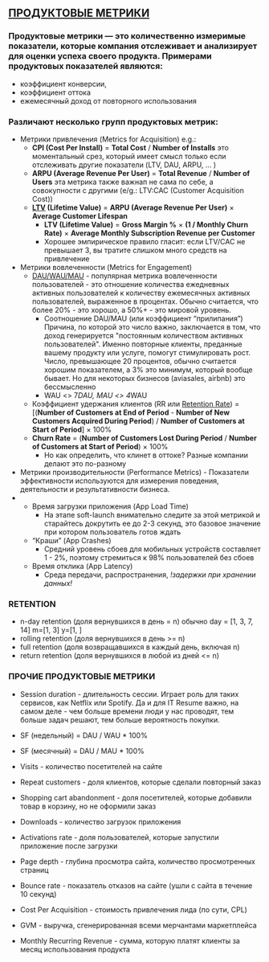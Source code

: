 ##  [ПРОДУКТОВЫЕ МЕТРИКИ](https://vc.ru/marketing/314555-bazovye-produktovye-metriki#:~:text=%D0%9F%D1%80%D0%BE%D0%B4%D1%83%D0%BA%D1%82%D0%BE%D0%B2%D1%8B%D0%B5%20%D0%BC%D0%B5%D1%82%D1%80%D0%B8%D0%BA%D0%B8%20%E2%80%94%20%D1%8D%D1%82%D0%BE%20%D0%BA%D0%BE%D0%BB%D0%B8%D1%87%D0%B5%D1%81%D1%82%D0%B2%D0%B5%D0%BD%D0%BD%D0%BE%20%D0%B8%D0%B7%D0%BC%D0%B5%D1%80%D0%B8%D0%BC%D1%8B%D0%B5,%D0%B5%D0%B6%D0%B5%D0%BC%D0%B5%D1%81%D1%8F%D1%87%D0%BD%D1%8B%D0%B9%20%D0%B4%D0%BE%D1%85%D0%BE%D0%B4%20%D0%BE%D1%82%20%D0%BF%D0%BE%D0%B2%D1%82%D0%BE%D1%80%D0%BD%D0%BE%D0%B3%D0%BE%20%D0%B8%D1%81%D0%BF%D0%BE%D0%BB%D1%8C%D0%B7%D0%BE%D0%B2%D0%B0%D0%BD%D0%B8%D1%8F.)
### Продуктовые метрики — это количественно измеримые показатели, которые компания отслеживает и анализирует для оценки успеха своего продукта. Примерами продуктовых показателей являются:
* коэффициент конверсии,
* коэффициент оттока
* ежемесячный доход от повторного использования

### Различают несколько групп продуктовых метрик:
* Метрики привлечения (Metrics for Acquisition) e.g.:
  -  **CPI (Cost Per Install)** = **Total Cost** / **Number of Installs** это моментальный срез, который имеет смысл только если отслеживать другие показатели (LTV, DAU, ARPU, ... )
  -  **ARPU (Average Revenue Per User)** = **Total Revenue** / **Number of Users** эта метрика также важнап не сама по себе, а совокупности c другими (e/g.: LTV:CAC (Customer Acquisition Cost))
  -  **[LTV](https://leftjoin.ru/all/modeling-ltv-with-sql/) (Lifetime Value)** = **ARPU (Average Revenue Per User)** × **Average Customer Lifespan**
     - **LTV (Lifetime Value)** = **Gross Margin %** × **(1 / Monthly Churn Rate)** × **Average Monthly Subscription Revenue per Customer**
     - Хорошее эмпирическое правило гласит: если LTV/CAC не превышает 3, вы тратите слишком много средств на привлечение
* Метрики вовлеченности (Metrics for Engagement)
  - [DAU/WAU/MAU](https://www.devtodev.com/education/articles/en/399/sql-for-beginners-how-to-calculate-dau-wau-mau) - популярная метрика вовлеченности пользователей - это отношение количества ежедневных активных пользователей к количеству ежемесячных активных пользователей, выраженное в процентах. Обычно считается, что более 20% - это хорошо, а 50%+ - это мировой уровень.
    - Соотношение DAU/MAU (или коэффициент “прилипания”) Причина, по которой это число важно, заключается в том, что доход генерируется "постоянным количеством активных пользователей". Именно повторные клиенты, преданные вашему продукту или услуге, помогут стимулировать рост. Число, превышающее 20 процентов, обычно считается хорошим показателем, а 3% это минимум, который вообще бывает. Но для некоторых бизнесов (aviasales, airbnb) это бессмысленно
    - WAU <> 7*DAU, MAU <> 4*WAU
  - Коэффициент удержания клиентов (RR или [Retention Rate](https://leftjoin.ru/all/retention-rate/)) = [(**Number of Customers at End of Period** - **Number of New Customers Acquired During Period**) / **Number of Customers at Start of Period**] × 100%
  - **Churn Rate** = (**Number of Customers Lost During Period** / **Number of Customers at Start of Period**) × 100%
      - Но как определить, что клинет в оттоке? Разные компании делают это по-разному
* Метрики производительности (Performance Metrics) - Показатели эффективности используются для измерения поведения, деятельности и результативности бизнеса.
* - Время загрузки приложения (App Load Time)
      - На этапе soft-launch внимательно следите за этой метрикой и старайтесь докрутить ее до 2-3 секунд, это базовое значение при котором пользователь готов ждать
  - “Краши” (App Crashes)
      - Средний уровень сбоев для мобильных устройств составляет 1 - 2%, поэтому стремиться к 98% пользователей без сбоев
  - Время отклика (App Latency)
      - Среда передачи, распространения, *!задержки при хранении данных!*

### RETENTION
* n-day retention (доля вернувшихся в день = n) обычно day = [1, 3, 7, 14] m=[1, 3] y=[1, ]
* rolling retention (доля вернувшихся в день >= n)
* full retention (доля возвращавшихся в каждый день, включая n)
* return retention (доля вернувшихся в любой из дней <= n)

### ПРОЧИЕ ПРОДУКТОВЫЕ МЕТРИКИ
* Session duration - длительность сессии. Играет роль для таких сервисов,
как Netflix или Spotify. Да и для IT Resume важно, на самом деле - чем
больше времени люди у нас проводят, тем больше задач решают, тем
больше вероятность покупки.


* SF (недельный) = DAU / WAU * 100%
* SF (месячный) = DAU / MAU * 100%
* Visits - количество посетителей на сайте
* Repeat customers - доля клиентов, которые сделали повторный заказ
* Shopping cart abandonment - доля посетителей, которые добавили товар в
корзину, но не оформили заказ
* Downloads - количество загрузок приложения
* Activations rate - доля пользователей, которые запустили приложение
после загрузки
* Page depth - глубина просмотра сайта, количество просмотренных страниц
* Bounce rate - показатель отказов на сайте (ушли с сайта в течение 10 секунд)
* Cost Per Acquisition - стоимость привлечения лида (по сути, CPL)
* GVM - выручка, сгенерированная всеми мерчантами маркетплейса
* Monthly Recurring Revenue - сумма, которую платят клиенты за месяц
использования продукта
